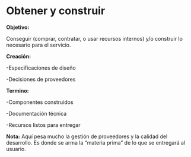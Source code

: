 # Obtener y construir

**Objetivo:**

Conseguir (comprar, contratar, o usar recursos internos) y/o construir lo necesario para el servicio.

**Creación:**

-Especificaciones de diseño

-Decisiones de proveedores

**Termino:**

-Componentes construidos

-Documentación técnica

-Recursos listos para entregar

**Nota:**
Aquí pesa mucho la gestión de proveedores y la calidad del desarrollo. Es donde se arma la “materia prima” de lo que se entregará al usuario.
